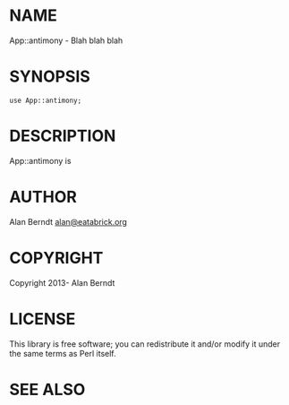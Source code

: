 # NAME

App::antimony - Blah blah blah

# SYNOPSIS

    use App::antimony;

# DESCRIPTION

App::antimony is

# AUTHOR

Alan Berndt <alan@eatabrick.org>

# COPYRIGHT

Copyright 2013- Alan Berndt

# LICENSE

This library is free software; you can redistribute it and/or modify
it under the same terms as Perl itself.

# SEE ALSO
